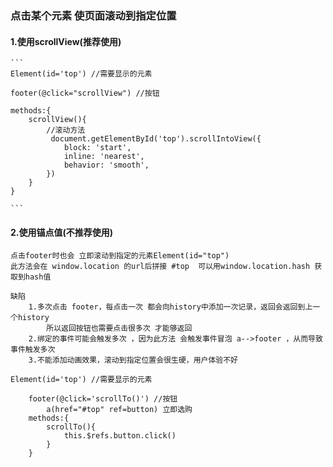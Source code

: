 ### 点击某个元素 使页面滚动到指定位置

 #### 1.使用scrollView(推荐使用)
    ```
    Element(id='top') //需要显示的元素

    footer(@click="scrollView") //按钮
    
    methods:{
        scrollView(){
            //滚动方法
             document.getElementById('top').scrollIntoView({
                block: 'start',
                inline: 'nearest',
                behavior: 'smooth',
            })
        }
    }

    ```

#### 2.使用锚点值(不推荐使用)
    点击footer时也会 立即滚动到指定的元素Element(id="top")
    此方法会在 window.location 的url后拼接 #top  可以用window.location.hash 获取到hash值

    缺陷 
        1.多次点击 footer，每点击一次 都会向history中添加一次记录，返回会返回到上一个history
            所以返回按钮也需要点击很多次 才能够返回
        2.绑定的事件可能会触发多次 ，因为此方法 会触发事件冒泡 a-->footer ，从而导致事件触发多次
        3.不能添加动画效果，滚动到指定位置会很生硬，用户体验不好
```
Element(id='top') //需要显示的元素

    footer(@click='scrollTo()') //按钮
        a(href="#top" ref=button) 立即选购
    methods:{
        scrollTo(){
            this.$refs.button.click()
        }
    }

```